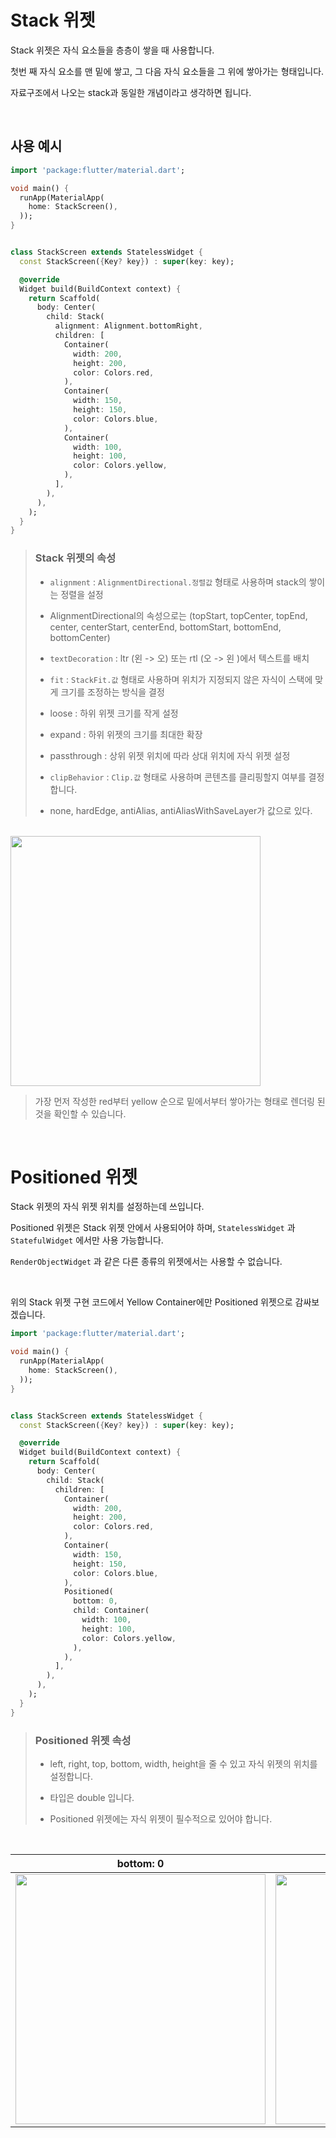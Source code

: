 # Stack 위젯

Stack 위젯은 자식 요소들을 층층이 쌓을 때 사용합니다.

첫번 째 자식 요소를 맨 밑에 쌓고, 그 다음 자식 요소들을 그 위에 쌓아가는 형태입니다.

자료구조에서 나오는 stack과 동일한 개념이라고 생각하면 됩니다.

<br />

## 사용 예시

``` dart
import 'package:flutter/material.dart';

void main() {
  runApp(MaterialApp(
    home: StackScreen(),
  ));
}


class StackScreen extends StatelessWidget {
  const StackScreen({Key? key}) : super(key: key);

  @override
  Widget build(BuildContext context) {
    return Scaffold(
      body: Center(
        child: Stack(
          alignment: Alignment.bottomRight,
          children: [
            Container(
              width: 200,
              height: 200,
              color: Colors.red,
            ),
            Container(
              width: 150,
              height: 150,
              color: Colors.blue,
            ),
            Container(
              width: 100,
              height: 100,
              color: Colors.yellow,
            ),
          ],
        ),
      ),
    );
  }
}
```

>### Stack 위젯의 속성
>
>- `alignment` : `AlignmentDirectional.정렬값` 형태로 사용하며 stack의 쌓이는 정렬을 설정
>
>  - AlignmentDirectional의 속성으로는 (topStart, topCenter, topEnd, center, centerStart, centerEnd, bottomStart, bottomEnd, bottomCenter)
>
>  
>
>- `textDecoration` : ltr (왼 -> 오) 또는 rtl (오 -> 왼 )에서 텍스트를 배치
>
>
>
>- `fit` : `StackFit.값` 형태로 사용하며 위치가 지정되지 않은 자식이 스택에 맞게 크기를 조정하는 방식을 결정
>
>  - loose : 하위 위젯 크기를 작게 설정
>  - expand : 하위 위젯의 크기를 최대한 확장
>  - passthrough : 상위 위젯 위치에 따라 상대 위치에 자식 위젯 설정
>
>  
>
>- `clipBehavior` : `Clip.값` 형태로 사용하며 콘텐츠를 클리핑할지 여부를 결정합니다.
>  - none, hardEdge, antiAlias, antiAliasWithSaveLayer가 값으로 있다.

<br />

<img src="https://user-images.githubusercontent.com/68320595/214757706-bed98035-a441-4a03-90bd-3df9679b0b9d.png" height="400" />

> 가장 먼저 작성한 red부터 yellow 순으로 밑에서부터 쌓아가는 형태로 렌더링 된 것을 확인할 수 있습니다.

<br />

# Positioned 위젯

Stack 위젯의 자식 위젯 위치를 설정하는데 쓰입니다.

Positioned 위젯은 Stack 위젯 안에서 사용되어야 하며, `StatelessWidget` 과 `StatefulWidget` 에서만 사용 가능합니다.

`RenderObjectWidget` 과 같은 다른 종류의 위젯에서는 사용할 수 없습니다.

<br />

위의 Stack 위젯 구현 코드에서 Yellow Container에만 Positioned 위젯으로 감싸보겠습니다.

``` dart
import 'package:flutter/material.dart';

void main() {
  runApp(MaterialApp(
    home: StackScreen(),
  ));
}


class StackScreen extends StatelessWidget {
  const StackScreen({Key? key}) : super(key: key);

  @override
  Widget build(BuildContext context) {
    return Scaffold(
      body: Center(
        child: Stack(
          children: [
            Container(
              width: 200,
              height: 200,
              color: Colors.red,
            ),
            Container(
              width: 150,
              height: 150,
              color: Colors.blue,
            ),
            Positioned(
              bottom: 0,
              child: Container(
                width: 100,
                height: 100,
                color: Colors.yellow,
              ),
            ),
          ],
        ),
      ),
    );
  }
}
```

> ### Positioned 위젯 속성
>
> - left, right, top, bottom, width, height을 줄 수 있고 자식 위젯의 위치를 설정합니다. 
>
> - 타입은 double 입니다.
>
> - Positioned 위젯에는 자식 위젯이 필수적으로 있어야 합니다.

<br />

| bottom: 0                                                    | right: 0                                                     | bottom: 0, right: 0                                          |
| ------------------------------------------------------------ | ------------------------------------------------------------ | ------------------------------------------------------------ |
| <img src="https://user-images.githubusercontent.com/68320595/214758397-1e22540c-3599-4c73-8734-e73905f745e0.png" height="400" /> | <img src="https://user-images.githubusercontent.com/68320595/214758402-f0a661d9-8d5e-4515-8166-8550e8445023.png" height="400" /> | <img src="https://user-images.githubusercontent.com/68320595/214758401-6c3c657e-817f-45f2-85a2-ef754ae3254e.png" height="400" /> |
